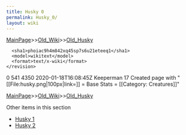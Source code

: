 ```yaml
---
title: Husky 0
permalink: Husky_0/
layout: wiki
---
```


[MainPage](/keeperrl_wiki/ "wikilink")>>[Old_Wiki](/keeperrl_wiki/Old_Wiki "wikilink")>>[Old_Husky](/keeperrl_wiki/Old_Husky "wikilink")

      <sha1>phoiac9h4m842xq45sp7s6u21eteeq1</sha1>
      <model>wikitext</model>
      <format>text/x-wiki</format>
    </revision>
  </page>
  <page>
    <title>Husky</title>
    <ns>0</ns>
    <id>541</id>
    <revision>
      <id>4350</id>
      <timestamp>2020-01-18T16:08:45Z</timestamp>
      <contributor>
        <username>Keeperman</username>
        <id>17</id>
      </contributor>
      <comment>Created page with &quot;[[File:husky.png|100px|link=]]  = Base Stats =  [[Category: Creatures]]&quot;</comment>
      

[MainPage](/keeperrl_wiki/ "wikilink")>>[Old_Wiki](/keeperrl_wiki/Old_Wiki "wikilink")>>[Old_Husky](/keeperrl_wiki/Old_Husky "wikilink")

Other items in this section
-    [Husky 1](/keeperrl_wiki/Husky_1 "wikilink")
-    [Husky 2](/keeperrl_wiki/Husky_2 "wikilink")
